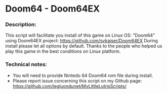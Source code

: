 # Doom64 - Doom64EX

### Description:
This script will facilitate you install of this game on Linux OS:
"Doom64" using Doom64EX project:
https://github.com/svkaiser/Doom64EX
During install please let all options by default.
Thanks to the people who helped us play this game in the best conditions on Linux platform.

### Technical notes:
- You will need to provide Nintedo 64 Doom64 rom file during install.
- Please report issue concerning this script on my Github page:
https://github.com/legluondunet/MyLittleLutrisScripts/


